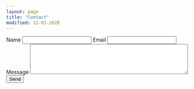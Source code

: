 ```yaml
---
layout: page
title: "Contact"
modified: 12-01-2020
---
```


<form action="https://formspree.io/xgeavdbn" method="POST">
  <label>Name
    <input type="text" name="name">
  </label>
  <label>Email
    <input type="email" name="_replyto">
  </label>
  <label>Message
    <textarea name="message" rows="5" cols="50"></textarea>
  </label>
  <button>Send</button>
</form>
